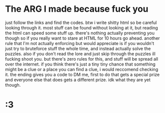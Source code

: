 # The ARG I made because **fuck you**
just follow the links and find the codes. btw i write shitty html so be careful looking through it. most stuff can be found without looking at it, but reading the html can speed some stuff up. there's nothing actually preventing you though so if you really want to stare at HTML for 10 hours go ahead. another rule that I'm not actually enforcing but would appreciate is if you wouldn't just try to bruteforce stuff the whole time, and instead actually solve the puzzles. also if you don't read the lore and just skip through the puzzles ill fucking shoot you. but there's zero rules for this, and stuff will be spread all over the internet. if you think there's just a tiny tiny chance that something might be a clue or a place you can find a clue, i would reccomend checking it. the ending gives you a code to DM me, first to do that gets a special prize and everyone else that does gets a different prize. idk what they are yet though.
# :3

